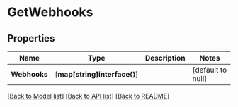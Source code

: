 # GetWebhooks

## Properties
Name | Type | Description | Notes
------------ | ------------- | ------------- | -------------
**Webhooks** | [**map[string]interface{}**] |  | [default to null]

[[Back to Model list]](../README.md#documentation-for-models) [[Back to API list]](../README.md#documentation-for-api-endpoints) [[Back to README]](../README.md)



